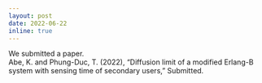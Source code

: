 ```yaml
---
layout: post
date: 2022-06-22
inline: true
---
```


We submitted a paper.  
Abe, K. and Phung-Duc, T. (2022), “Diffusion limit of a modified Erlang-B system with sensing time of secondary users,” Submitted.
